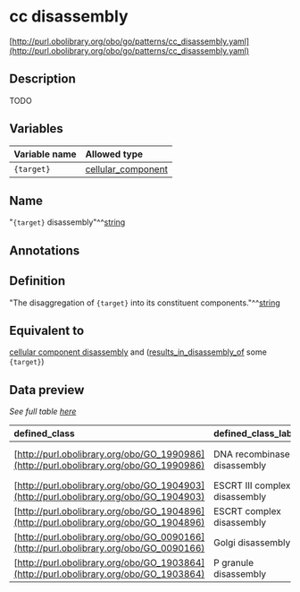 # cc disassembly

[http://purl.obolibrary.org/obo/go/patterns/cc_disassembly.yaml](http://purl.obolibrary.org/obo/go/patterns/cc_disassembly.yaml)

## Description

TODO




## Variables

| Variable name | Allowed type |
|:--------------|:-------------|
| `{target}` | [cellular_component](http://purl.obolibrary.org/obo/GO_0005575) |

## Name

"`{target}` disassembly"^^[string](http://www.w3.org/2001/XMLSchema#string)

## Annotations



## Definition

"The disaggregation of `{target}` into its constituent components."^^[string](http://www.w3.org/2001/XMLSchema#string)

## Equivalent to

[cellular component disassembly](http://purl.obolibrary.org/obo/GO_0022411)  and ([results_in_disassembly_of](http://purl.obolibrary.org/obo/RO_0002590) some `{target}`)







## Data preview

*See full table [here](https://github.com/geneontology/go-ontology/tree/master/src/design_patterns/cc_disassembly.tsv)*

| defined_class | defined_class_label | target | target_label |
|:--|:--|:--|:--|
| [http://purl.obolibrary.org/obo/GO_1990986](http://purl.obolibrary.org/obo/GO_1990986) | DNA recombinase disassembly | [http://purl.obolibrary.org/obo/GO_0097519](http://purl.obolibrary.org/obo/GO_0097519) | DNA recombinase complex |
| [http://purl.obolibrary.org/obo/GO_1904903](http://purl.obolibrary.org/obo/GO_1904903) | ESCRT III complex disassembly | [http://purl.obolibrary.org/obo/GO_0000815](http://purl.obolibrary.org/obo/GO_0000815) | ESCRT III complex |
| [http://purl.obolibrary.org/obo/GO_1904896](http://purl.obolibrary.org/obo/GO_1904896) | ESCRT complex disassembly | [http://purl.obolibrary.org/obo/GO_0036452](http://purl.obolibrary.org/obo/GO_0036452) | ESCRT complex |
| [http://purl.obolibrary.org/obo/GO_0090166](http://purl.obolibrary.org/obo/GO_0090166) | Golgi disassembly | [http://purl.obolibrary.org/obo/GO_0005794](http://purl.obolibrary.org/obo/GO_0005794) | Golgi apparatus |
| [http://purl.obolibrary.org/obo/GO_1903864](http://purl.obolibrary.org/obo/GO_1903864) | P granule disassembly | [http://purl.obolibrary.org/obo/GO_0043186](http://purl.obolibrary.org/obo/GO_0043186) | P granule |

